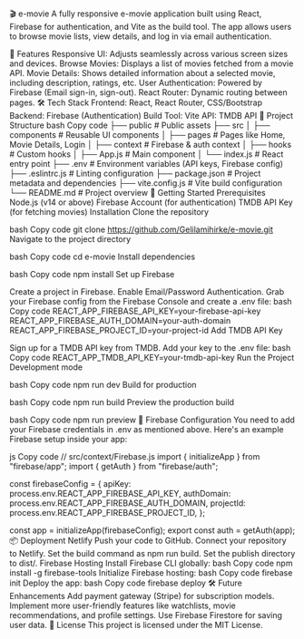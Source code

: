 🎬 e-movie
A fully responsive e-movie application built using React, Firebase for authentication, and Vite as the build tool. The app allows users to browse movie lists, view details, and log in via email authentication.

📌 Features
Responsive UI: Adjusts seamlessly across various screen sizes and devices.
Browse Movies: Displays a list of movies fetched from a movie API.
Movie Details: Shows detailed information about a selected movie, including description, ratings, etc.
User Authentication: Powered by Firebase (Email sign-in, sign-out).
React Router: Dynamic routing between pages.
🛠️ Tech Stack
Frontend: React, React Router, CSS/Bootstrap
Backend: Firebase (Authentication)
Build Tool: Vite
API: TMDB API
📂 Project Structure
bash
Copy code
├── public               # Public assets
├── src
│   ├── components       # Reusable UI components
│   ├── pages            # Pages like Home, Movie Details, Login
│   ├── context          # Firebase & auth context
│   ├── hooks            # Custom hooks
│   ├── App.js           # Main component
│   └── index.js         # React entry point
├── .env                 # Environment variables (API keys, Firebase config)
├── .eslintrc.js         # Linting configuration
├── package.json         # Project metadata and dependencies
├── vite.config.js       # Vite build configuration
└── README.md            # Project overview
🚀 Getting Started
Prerequisites
Node.js (v14 or above)
Firebase Account (for authentication)
TMDB API Key (for fetching movies)
Installation
Clone the repository

bash
Copy code
git clone https://github.com/Gelilamihirke/e-movie.git
Navigate to the project directory

bash
Copy code
cd e-movie
Install dependencies

bash
Copy code
npm install
Set up Firebase

Create a project in Firebase.
Enable Email/Password Authentication.
Grab your Firebase config from the Firebase Console and create a .env file:
bash
Copy code
REACT_APP_FIREBASE_API_KEY=your-firebase-api-key
REACT_APP_FIREBASE_AUTH_DOMAIN=your-auth-domain
REACT_APP_FIREBASE_PROJECT_ID=your-project-id
Add TMDB API Key

Sign up for a TMDB API key from TMDB.
Add your key to the .env file:
bash
Copy code
REACT_APP_TMDB_API_KEY=your-tmdb-api-key
Run the Project
Development mode

bash
Copy code
npm run dev
Build for production

bash
Copy code
npm run build
Preview the production build

bash
Copy code
npm run preview
🔑 Firebase Configuration
You need to add your Firebase credentials in .env as mentioned above. Here's an example Firebase setup inside your app:

js
Copy code
// src/context/Firebase.js
import { initializeApp } from "firebase/app";
import { getAuth } from "firebase/auth";

const firebaseConfig = {
  apiKey: process.env.REACT_APP_FIREBASE_API_KEY,
  authDomain: process.env.REACT_APP_FIREBASE_AUTH_DOMAIN,
  projectId: process.env.REACT_APP_FIREBASE_PROJECT_ID,
};

const app = initializeApp(firebaseConfig);
export const auth = getAuth(app);
📦 Deployment
Netlify
Push your code to GitHub.
Connect your repository to Netlify.
Set the build command as npm run build.
Set the publish directory to dist/.
Firebase Hosting
Install Firebase CLI globally:
bash
Copy code
npm install -g firebase-tools
Initialize Firebase hosting:
bash
Copy code
firebase init
Deploy the app:
bash
Copy code
firebase deploy
🛠️ Future Enhancements
Add payment gateway (Stripe) for subscription models.
Implement more user-friendly features like watchlists, movie recommendations, and profile settings.
Use Firebase Firestore for saving user data.
📄 License
This project is licensed under the MIT License.
